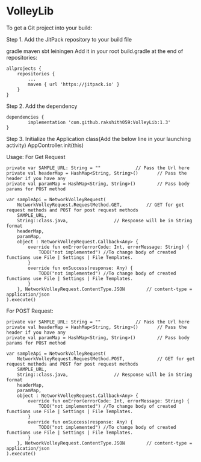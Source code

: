 # VolleyLib

To get a Git project into your build:

Step 1. Add the JitPack repository to your build file

gradle
maven
sbt
leiningen
Add it in your root build.gradle at the end of repositories:

	allprojects {
		repositories {
			...
			maven { url 'https://jitpack.io' }
		}
	}
	
Step 2. Add the dependency

	dependencies {
	        implementation 'com.github.rakshith059:VolleyLib:1.3'
	}
	
Step 3. Initialize the Application class(Add the below line in your launching activity)
        AppController.init(this)
	
Usage: For Get Request

	private var SAMPLE_URL: String = ""				// Pass the Url here
	private val headerMap = HashMap<String, String>()		// Pass the header if you have any
	private val paramMap = HashMap<String, String>()		// Pass body params for POST method
    
	var sampleApi = NetworkVolleyRequest(
		NetworkVolleyRequest.RequestMethod.GET,			// GET for get request methods and POST for post request methods
		SAMPLE_URL,
		String::class.java,					// Response will be in String format
		headerMap,
		paramMap,
		object : NetworkVolleyRequest.Callback<Any> {
			override fun onError(errorCode: Int, errorMessage: String) {
				TODO("not implemented") //To change body of created functions use File | Settings | File Templates.
			}
			override fun onSuccess(response: Any) {
				TODO("not implemented") //To change body of created functions use File | Settings | File Templates.
			}
		}, NetworkVolleyRequest.ContentType.JSON		// content-type = application/json 
	).execute()
	
For POST Request:

	private var SAMPLE_URL: String = ""				// Pass the Url here
	private val headerMap = HashMap<String, String>()		// Pass the header if you have any
	private val paramMap = HashMap<String, String>()		// Pass body params for POST method
    
	var sampleApi = NetworkVolleyRequest(
		NetworkVolleyRequest.RequestMethod.POST,			// GET for get request methods and POST for post request methods
		SAMPLE_URL,
		String::class.java,					// Response will be in String format
		headerMap,
		paramMap,
		object : NetworkVolleyRequest.Callback<Any> {
			override fun onError(errorCode: Int, errorMessage: String) {
				TODO("not implemented") //To change body of created functions use File | Settings | File Templates.
			}
			override fun onSuccess(response: Any) {
				TODO("not implemented") //To change body of created functions use File | Settings | File Templates.
			}
		}, NetworkVolleyRequest.ContentType.JSON		// content-type = application/json 
	).execute()

